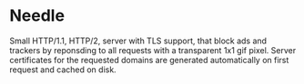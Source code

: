 # Needle

Small HTTP/1.1, HTTP/2, server with TLS support, that block ads and trackers by reponsding to all requests with a transparent 1x1 gif pixel.
Server certificates for the requested domains are generated automatically on first request and cached on disk.
